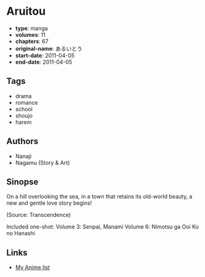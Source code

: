 # Aruitou

-   **type**: manga
-   **volumes**: 11
-   **chapters**: 67
-   **original-name**: あるいとう
-   **start-date**: 2011-04-05
-   **end-date**: 2011-04-05

## Tags

-   drama
-   romance
-   school
-   shoujo
-   harem

## Authors

-   Nanaji
-   Nagamu (Story & Art)

## Sinopse

On a hill overlooking the sea, in a town that retains its old-world beauty, a new and gentle love story begins!

(Source: Transcendence)

Included one-shot:
Volume 3: Senpai, Manami
Volume 6: Nimotsu ga Ooi Ko no Hanashi

## Links

-   [My Anime list](https://myanimelist.net/manga/27225/Aruitou)
